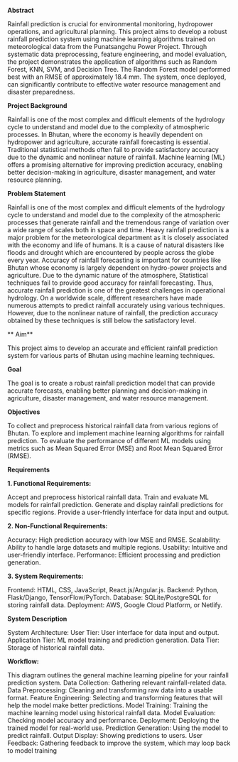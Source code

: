 **Abstract**

Rainfall prediction is crucial for environmental monitoring, hydropower operations, and agricultural planning. This project aims to develop a robust rainfall prediction system using machine learning algorithms trained on meteorological data from the Punatsangchu Power Project. Through systematic data preprocessing, feature engineering, and model evaluation, the project demonstrates the application of algorithms such as Random Forest, KNN, SVM, and Decision Tree. The Random Forest model performed best with an RMSE of approximately 18.4 mm. The system, once deployed, can significantly contribute to effective water resource management and disaster preparedness.

**Project Background**


Rainfall is one of the most complex and difficult elements of the hydrology cycle to understand and model due to the complexity of atmospheric processes. In Bhutan, where the economy is heavily dependent on hydropower and agriculture, accurate rainfall forecasting is essential. Traditional statistical methods often fail to provide satisfactory accuracy due to the dynamic and nonlinear nature of rainfall. Machine learning (ML) offers a promising alternative for improving prediction accuracy, enabling better decision-making in agriculture, disaster management, and water resource planning.

**Problem Statement**


Rainfall is one of the most complex and difficult elements of the hydrology cycle to understand and model due to the complexity of the atmospheric processes that generate rainfall and the tremendous range of variation over a wide range of scales both in space and time. Heavy rainfall prediction is a major problem for the meteorological department as it is closely associated with the economy and life of humans. It is a cause of natural disasters like floods and drought which are encountered by people across the globe every year. Accuracy of rainfall forecasting is important for countries like Bhutan whose economy is largely dependent on hydro-power projects and agriculture. Due to the dynamic nature of the atmosphere, Statistical techniques fail to provide good accuracy for rainfall forecasting. Thus, accurate rainfall prediction is one of the greatest challenges in operational hydrology. On a worldwide scale, different researchers have made numerous attempts to predict rainfall accurately using various techniques. However, due to the nonlinear nature of rainfall, the prediction accuracy obtained by these techniques is still below the satisfactory level.

** Aim**

This project aims to develop an accurate and efficient rainfall prediction system for various parts of Bhutan using machine learning techniques.


**Goal**


The goal is to create a robust rainfall prediction model that can provide accurate forecasts, enabling better planning and decision-making in agriculture, disaster management, and water resource management.

**Objectives**


To collect and preprocess historical rainfall data from various regions of Bhutan.
To explore and implement machine learning algorithms for rainfall prediction.
To evaluate the performance of different ML models using metrics such as Mean Squared Error (MSE) and Root Mean Squared Error (RMSE).

**Requirements**


**1. Functional Requirements:**


Accept and preprocess historical rainfall data.
Train and evaluate ML models for rainfall prediction.
Generate and display rainfall predictions for specific regions.
Provide a user-friendly interface for data input and output.

**2. Non-Functional Requirements:**


Accuracy: High prediction accuracy with low MSE and RMSE.
Scalability: Ability to handle large datasets and multiple regions.
Usability: Intuitive and user-friendly interface.
Performance: Efficient processing and prediction generation.

**3. System Requirements:**


Frontend: HTML, CSS, JavaScript, React.js/Angular.js.
Backend: Python, Flask/Django, TensorFlow/PyTorch.
Database: SQLite/PostgreSQL for storing rainfall data.
Deployment: AWS, Google Cloud Platform, or Netlify.

**System Description**

System Architecture:
User Tier: User interface for data input and output.
Application Tier: ML model training and prediction generation.
Data Tier: Storage of historical rainfall data.


**Workflow:**


This diagram outlines the general machine learning pipeline for your rainfall prediction system.
Data Collection: Gathering relevant rainfall-related data.
Data Preprocessing: Cleaning and transforming raw data into a usable format.
Feature Engineering: Selecting and transforming features that will help the model make better predictions.
Model Training: Training the machine learning model using historical rainfall data.
Model Evaluation: Checking model accuracy and performance.
Deployment: Deploying the trained model for real-world use.
Prediction Generation: Using the model to predict rainfall.
Output Display: Showing predictions to users.
User Feedback: Gathering feedback to improve the system, which may loop back to model training


